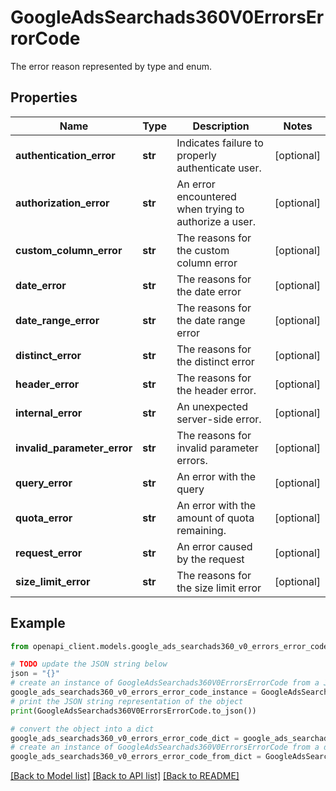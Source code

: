 # GoogleAdsSearchads360V0ErrorsErrorCode

The error reason represented by type and enum.

## Properties

Name | Type | Description | Notes
------------ | ------------- | ------------- | -------------
**authentication_error** | **str** | Indicates failure to properly authenticate user. | [optional] 
**authorization_error** | **str** | An error encountered when trying to authorize a user. | [optional] 
**custom_column_error** | **str** | The reasons for the custom column error | [optional] 
**date_error** | **str** | The reasons for the date error | [optional] 
**date_range_error** | **str** | The reasons for the date range error | [optional] 
**distinct_error** | **str** | The reasons for the distinct error | [optional] 
**header_error** | **str** | The reasons for the header error. | [optional] 
**internal_error** | **str** | An unexpected server-side error. | [optional] 
**invalid_parameter_error** | **str** | The reasons for invalid parameter errors. | [optional] 
**query_error** | **str** | An error with the query | [optional] 
**quota_error** | **str** | An error with the amount of quota remaining. | [optional] 
**request_error** | **str** | An error caused by the request | [optional] 
**size_limit_error** | **str** | The reasons for the size limit error | [optional] 

## Example

```python
from openapi_client.models.google_ads_searchads360_v0_errors_error_code import GoogleAdsSearchads360V0ErrorsErrorCode

# TODO update the JSON string below
json = "{}"
# create an instance of GoogleAdsSearchads360V0ErrorsErrorCode from a JSON string
google_ads_searchads360_v0_errors_error_code_instance = GoogleAdsSearchads360V0ErrorsErrorCode.from_json(json)
# print the JSON string representation of the object
print(GoogleAdsSearchads360V0ErrorsErrorCode.to_json())

# convert the object into a dict
google_ads_searchads360_v0_errors_error_code_dict = google_ads_searchads360_v0_errors_error_code_instance.to_dict()
# create an instance of GoogleAdsSearchads360V0ErrorsErrorCode from a dict
google_ads_searchads360_v0_errors_error_code_from_dict = GoogleAdsSearchads360V0ErrorsErrorCode.from_dict(google_ads_searchads360_v0_errors_error_code_dict)
```
[[Back to Model list]](../README.md#documentation-for-models) [[Back to API list]](../README.md#documentation-for-api-endpoints) [[Back to README]](../README.md)


